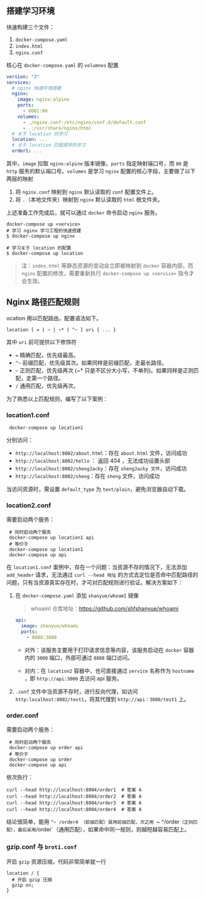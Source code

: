 ## 搭建学习环境

快速构建三个文件：

1. `docker-compose.yaml`
2. `index.html`
3. `nginx.conf`

核心在 `docker-compose.yaml` 的 `volumnes` 配置

```yaml
version: "3"
services:
  # nginx 快速环境搭建
  nginx:
    image: nginx:alpine
    ports:
      - 8001:80
    volumes:
      - ./nginx.conf:/etc/nginx/conf.d/default.conf
      - .:/usr/share/nginx/html
  # 关于 location 的学习
  location: ...
  # 关于 location 匹配顺序的学习
  order1: ...
```

其中，`image` 拉取 `nginx:alpine` 版本镜像，`ports` 指定映射端口号，而 `80` 是 `http` 服务的默认端口号。`volumes` 是学习 `nginx` 配置的核心字段，主要做了以下两层的映射

1. 将 `nginx.conf` 映射到 `nginx` 默认读取的 `conf` 配置文件上。
2. 将 `.`（本地文件夹）映射到 `nginx` 默认读取的 `html` 根文件夹。

上述准备工作完成后，就可以通过 `docker` 命令启动 `nginx` 服务。

```shell
docker-compose up <service>
# 学习 nginx 学习工程的快速搭建
$ docker-compose up nginx

# 学习关于 location 的配置
$ docker-compose up location
```

> 注：`index.html` 等静态资源的变动会立即被映射到 `docker` 容器内部，而 `nginx` 配置的修改，需要重新执行 `docker-compose up <service>` 指令才会生效。

## Nginx 路径匹配规则

ocation 用以匹配路由，配置语法如下。

```nginx
location [ = | ~ | ~* | ^~ ] uri { ... }
```

其中 `uri` 前可提供以下修饰符

- `=` 精确匹配，优先级最高。
- `^~` 前缀匹配，优先级其次。如果同样是前缀匹配，走最长路径。
- `~` 正则匹配，优先级再次 (~\* 只是不区分大小写，不单列)。如果同样是正则匹配，走第一个路径。
- `/` 通用匹配，优先级再次。

为了熟悉以上匹配规则，编写了以下案例：

### location1.conf

```shell
 docker-compose up location1
```

分别访问：

- `http://localhost:8002/about.html`：存在 `about.html` 文件，访问成功
- `http://localhost:8002/hello` ： 返回 404 ，无法成功设置头部
- `http://localhost:8002/shengJacky`：存在 `shengJacky 文件`，访问成功
- `http://localhost:8002/sheng`：存在 `sheng` 文件，访问成功

当访问资源时，需设置 `default_type` 为 `text/plain`，避免浏览器自动下载。

### location2.conf

需要启动两个服务：

```shell
 # 同时启动两个服务
 docker-compose up location1 api
 # 等价于
 docker-compose up location1
 docker-compose up api
```

在 `location1.conf` 案例中，存在一个问题：当资源不存的情况下，无法添加 `add_header` 请求，无法通过 `curl --head 地址` 的方式去定位是否命中匹配路径的问题，只有当资源真实存在时，才可对匹配规则进行验证。解决方案如下：

1. 在 `docker-compose.yaml` 添加 `shanyue/whoamI` 镜像

   > whoamI 仓库地址：https://github.com/shfshanyue/whoami

   ```yaml
   api:
     image: shanyue/whoami
     ports:
       - 8888:3000
   ```

   - 对外：该服务主要用于打印请求信息等内容，该服务启动在 `docker` 容器内的 `3000` 端口，外部可通过 `8888` 端口访问。

   - 对内：在 `location2` 容器中，也可直接通过 `service` 名称作为 `hostname` ，即 `http://api:3000` 去访问 api 服务。

2. `.conf` 文件中当资源不存时，进行反向代理，如访问 `http:localhost:8002/test1`，将其代理到 `http://api：3000/test1` 上。

### order.conf

需要启动两个服务：

```shell
 # 同时启动两个服务
 docker-compose up order api
 # 等价于
 docker-compose up order
 docker-compose up api
```

依次执行：

```shell
curl --head http://localhost:8004/order1  # 答案 A
curl --head http://localhost:8004/order2  # 答案 A
curl --head http://localhost:8004/order3  # 答案 A
curl --head http://localhost:8004/order4  # 答案 A
```

结论很简单，能用 `^~ /order4 （前缀匹配）就用前缀匹配，次之用 `~ ^/order` （正则匹配），最后采用 `/order`（通用匹配），如果命中同一规则，则越短越容易匹配上。



### gzip.conf 与 `broti.conf`

开启 `gzip` 资源压缩，代码非常简单就一行

```nginx
location / {
  # 开启 gzip 压缩 
  gzip on;
}
```



